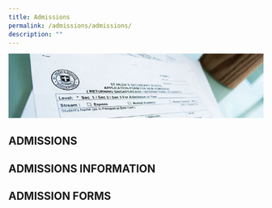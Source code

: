 ```yaml
---
title: Admissions
permalink: /admissions/admissions/
description: ""
---
```

![](/images/Admissions/Admissions%20Page%20Banner.jpg)

ADMISSIONS
----------


ADMISSIONS INFORMATION
----------------------

  

ADMISSION FORMS
---------------